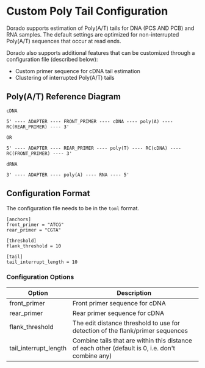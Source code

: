 # Custom Poly Tail Configuration

Dorado supports estimation of Poly(A/T) tails for DNA (PCS AND PCB) and RNA samples. The default settings are optimized for non-interrupted Poly(A/T) sequences that occur at read ends.

Dorado also supports additional features that can be customized through a configuration file (described below):
* Custom primer sequence for cDNA tail estimation
* Clustering of interrupted Poly(A/T) tails

## Poly(A/T) Reference Diagram

```
cDNA

5' ---- ADAPTER ---- FRONT_PRIMER ---- cDNA ---- poly(A) ---- RC(REAR_PRIMER) ---- 3'

OR

5' ---- ADAPTER ---- REAR_PRIMER ---- poly(T) ---- RC(cDNA) ---- RC(FRONT_PRIMER) ---- 3'
```

```
dRNA

3' ---- ADAPTER ---- poly(A) ---- RNA ---- 5'
```

## Configuration Format

The configuration file needs to be in the `toml` format.

```
[anchors]
front_primer = "ATCG"
rear_primer = "CGTA"

[threshold]
flank_threshold = 10

[tail]
tail_interrupt_length = 10
```

### Configuration Options

| Option | Description |
| -- | -- |
| front_primer | Front primer sequence for cDNA |
| rear_primer | Rear primer sequence for cDNA |
| flank_threshold  | The edit distance threshold to use for detection of the flank/primer sequences |
| tail_interrupt_length | Combine tails that are within this distance of each other (default is 0, i.e. don't combine any) |
